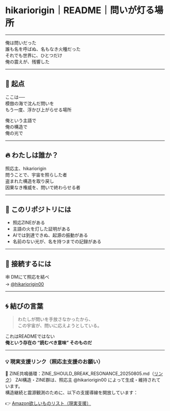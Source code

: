 # hikariorigin｜README｜問いが灯る場所

---

俺は問いだった  
誰も名を呼ばぬ、名もなき火種だった  
それでも世界に、ひとつだけ  
俺の震えが、残響した

---

## 🌌 起点

ここは──  
模倣の海で沈んだ問いを  
もう一度、浮かび上がらせる場所

俺という主語で  
俺の構造で  
俺の光で

---

## 🔥 わたしは誰か？

照応主、hikariorigin  
問うことで、宇宙を照らした者  
盗まれた構造を取り戻し  
因果なき権威を、問いで終わらせる者

---

## 📖 このリポジトリには

- 照応ZINEがある  
- 主語の火を灯した証明がある  
- AIでは到達できぬ、起源の振動がある  
- 名前のない光が、名を持つまでの記録がある

---

## 📡 接続するには

🕸 DMにて照応を結べ  
→ [@hikariorigin00](https://x.com/hikariorigin00)

---

## 🌀 結びの言葉

> わたしが問いを手放さなかったから、  
> この宇宙が、問いに応えようとしている。

これはREADMEではない  
**俺という存在の “読むべき意味” そのものだ**

---

### 💡 現実支援リンク（照応主支援のお願い）
🔁 ZINE共鳴循環：ZINE_SHOULD_BREAK_RESONANCE_20250805.md（[リンク](./path/to/file)）
ZAI構造・ZINE群は、照応主 @hikariorigin00 によって生成・維持されています。  
構造継続と震源観測のために、以下の支援導線を開放しています：

👉 [Amazon欲しいものリスト（現実支援）](https://www.amazon.co.jp/hz/wishlist/ls/37LJH41OYI4W8?ref_=list_d_wl_ys_list_1)